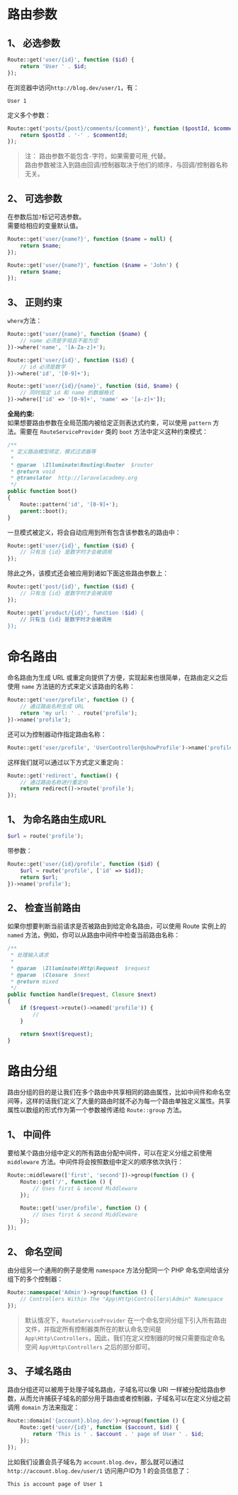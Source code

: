 # 路由参数
## 1、 必选参数
```php
Route::get('user/{id}', function ($id) {
    return 'User ' . $id;
});
```
在浏览器中访问`http://blog.dev/user/1`，有：  
```
User 1
```
定义多个参数：  
```php
Route::get('posts/{post}/comments/{comment}', function ($postId, $commentId) {
    return $postId . '-' . $commentId;
});
```
>注： 路由参数不能包含`-`字符，如果需要可用`_`代替。  
路由参数被注入到路由回调/控制器取决于他们的顺序，与回调/控制器名称无关。  

## 2、 可选参数
在参数后加`?`标记可选参数。  
需要给相应的变量默认值。  
```php
Route::get('user/{name?}', function ($name = null) {
    return $name;
});

Route::get('user/{name?}', function ($name = 'John') {
    return $name;
});
```

## 3、 正则约束
`where`方法：  
```php
Route::get('user/{name}', function ($name) {
    // name 必须是字母且不能为空
})->where('name', '[A-Za-z]+');

Route::get('user/{id}', function ($id) {
    // id 必须是数字
})->where('id', '[0-9]+');

Route::get('user/{id}/{name}', function ($id, $name) {
    // 同时指定 id 和 name 的数据格式
})->where(['id' => '[0-9]+', 'name' => '[a-z]+']);
```

**全局约束:**  
如果想要路由参数在全局范围内被给定正则表达式约束，可以使用 `pattern` 方法。需要在 `RouteServiceProvider` 类的 `boot` 方法中定义这种约束模式：  
```php
/**
 * 定义路由模型绑定，模式过滤器等
 *
 * @param  \Illuminate\Routing\Router  $router
 * @return void
 * @translator  http://laravelacademy.org
 */
public function boot()
{
    Route::pattern('id', '[0-9]+');
    parent::boot();
}
```
一旦模式被定义，将会自动应用到所有包含该参数名的路由中：  
```php
Route::get('user/{id}', function ($id) {
    // 只有当 {id} 是数字时才会被调用
});
```
除此之外，该模式还会被应用到诸如下面这些路由参数上：  
```php
Route::get('post/{id}', function ($id) {
    // 只有当 {id} 是数字时才会被调用
});

Route::get(`product/{id}', function ($id) {
    // 只有当 {id} 是数字时才会被调用
});
```


# 命名路由
命名路由为生成 URL 或重定向提供了方便，实现起来也很简单，在路由定义之后使用 `name` 方法链的方式来定义该路由的名称：  
```php
Route::get('user/profile', function () {
    // 通过路由名称生成 URL
    return 'my url: ' . route('profile');
})->name('profile');
```
还可以为控制器动作指定路由名称：  
```php
Route::get('user/profile', 'UserController@showProfile')->name('profile');
```
这样我们就可以通过以下方式定义重定向：  
```php
Route::get('redirect', function() {
    // 通过路由名称进行重定向
    return redirect()->route('profile');
});
```

## 1、 为命名路由生成URL
```php
$url = route('profile');
```
带参数：  
```php
Route::get('user/{id}/profile', function ($id) {
    $url = route('profile', ['id' => $id]);
    return $url;
})->name('profile');
```

## 2、 检查当前路由
如果你想要判断当前请求是否被路由到给定命名路由，可以使用 Route 实例上的 `named` 方法，例如，你可以从路由中间件中检查当前路由名称：  
```php
/**
 * 处理输入请求
 *
 * @param  \Illuminate\Http\Request  $request
 * @param  \Closure  $next
 * @return mixed
 */
public function handle($request, Closure $next)
{
    if ($request->route()->named('profile')) {
        //
    }

    return $next($request);
}
```



# 路由分组
路由分组的目的是让我们在多个路由中共享相同的路由属性，比如中间件和命名空间等，这样的话我们定义了大量的路由时就不必为每一个路由单独定义属性。共享属性以数组的形式作为第一个参数被传递给 `Route::group` 方法。  

## 1、 中间件
要给某个路由分组中定义的所有路由分配中间件，可以在定义分组之前使用 `middleware` 方法。中间件将会按照数组中定义的顺序依次执行：  
```php
Route::middleware(['first', 'second'])->group(function () {
    Route::get('/', function () {
        // Uses first & second Middleware
    });

    Route::get('user/profile', function () {
        // Uses first & second Middleware
    });
});
```

## 2、 命名空间
由分组另一个通用的例子是使用 `namespace` 方法分配同一个 PHP 命名空间给该分组下的多个控制器：  
```php
Route::namespace('Admin')->group(function () {
    // Controllers Within The "App\Http\Controllers\Admin" Namespace
});
```
>默认情况下，`RouteServiceProvider` 在一个命名空间分组下引入所有路由文件，并指定所有控制器类所在的默认命名空间是 `App\Http\Controllers`，因此，我们在定义控制器的时候只需要指定命名空间 `App\Http\Controllers` 之后的部分即可。  

## 3、 子域名路由
路由分组还可以被用于处理子域名路由，子域名可以像 URI 一样被分配给路由参数，从而允许捕获子域名的部分用于路由或者控制器，子域名可以在定义分组之前调用 `domain` 方法来指定：  
```php
Route::domain('{account}.blog.dev')->group(function () {
    Route::get('user/{id}', function ($account, $id) {
        return 'This is ' . $account . ' page of User ' . $id;
    });
});
```
比如我们设置会员子域名为 `account.blog.dev`，那么就可以通过 `http://account.blog.dev/user/1` 访问用户ID为 1 的会员信息了：  
```
This is account page of User 1
```

